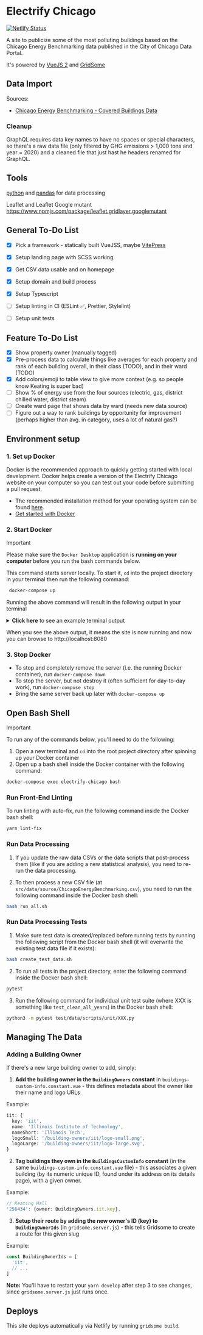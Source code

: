 # Electrify Chicago

[![Netlify Status](https://api.netlify.com/api/v1/badges/d777babe-6135-45a1-99dd-6377999b6127/deploy-status)](https://app.netlify.com/sites/radiant-cucurucho-d09bae/deploys)

A site to publicize some of the most polluting buildings based on the Chicago Energy Benchmarking data published in the City of Chicago Data Portal.

It's powered by [VueJS 2](https://v2.vuejs.org/) and [GridSome](https://gridsome.org/)

## Data Import

Sources:

- [Chicago Energy Benchmarking - Covered Buildings Data](https://data.cityofchicago.org/Environment-Sustainable-Development/Chicago-Energy-Benchmarking-Covered-Buildings/g5i5-yz37)

### Cleanup

GraphQL requires data key names to have no spaces or special characters, so there's a raw data file (only filtered by GHG emissions > 1,000 tons and year = 2020) and a cleaned file that just hast he headers renamed for GraphQL.

## Tools

[python](https://www.python.org/) and [pandas](https://pandas.pydata.org/)
for data processing

Leaflet and Leaflet Google mutant https://www.npmjs.com/package/leaflet.gridlayer.googlemutant

## General To-Do List

- [x] Pick a framework - statically built VueJSS, maybe [VitePress](https://vitepress.dev/guide/getting-started)
- [x] Setup landing page with SCSS working
- [x] Get CSV data usable and on homepage
- [x] Setup domain and build process
- [x] Setup Typescript
- [ ] Setup linting in CI (ESLint ✅️, Prettier, Stylelint)
- [ ] Setup unit tests


## Feature To-Do List

- [x] Show property owner (manually tagged)
- [x] Pre-process data to calculate things like averages for each property and rank of each building overall, in their class (TODO), and in their ward (TODO)
- [x] Add colors/emoji to table view to give more context (e.g. so people know Keating is super bad)
- [ ] Show % of energy use from the four sources (electric, gas, district chilled water, district steam)
- [ ] Create ward page that shows data by ward (needs new data source)
- [ ] Figure out a way to rank buildings by opportunity for improvement (perhaps higher than avg. in category, uses a lot of natural gas?)

## Environment setup

### **1. Set up Docker**

Docker is the recommended approach to quickly getting started with local development. Docker helps create a version of the Electrify Chicago website on your computer so you can test out your code before submitting a pull request.

- The recommended installation method for your operating system can be found [here](https://docs.docker.com/install/). 
- [Get started with Docker](https://docs.docker.com/get-started/)

### **2. Start Docker**

> [!IMPORTANT]
> Please make sure the `Docker Desktop` application is **running on your computer** before you run the bash commands below.

This command starts server locally. To start it, `cd` into the project directory in your terminal then run the following command: 

```bash
 docker-compose up
```

Running the above command will result in the following output in your terminal

<details>
  <summary><strong>Click here</strong> to see an example terminal output</summary>
  <img width="662" alt="Screenshot 2024-04-05 at 7 23 04 PM" src="https://github.com/gaylem/electrify-chicago/assets/76500899/ad25d216-d58d-48f1-9f7c-16473db50537">
</details>

When you see the above output, it means the site is now running and now you can browse to http://localhost:8080

### **3. Stop Docker**

- To stop and completely remove the server (i.e. the running Docker container), run `docker-compose down`
- To stop the server, but not destroy it (often sufficient for day-to-day work), run `docker-compose stop`
- Bring the same server back up later with `docker-compose up`

## Open Bash Shell

> [!IMPORTANT]
> To run any of the commands below, you'll need to do the following:
> 1. Open a new terminal and `cd` into the root project directory after spinning up your Docker container
> 2. Open up a bash shell inside the Docker container with the following command:

```bash
docker-compose exec electrify-chicago bash
```
### Run Front-End Linting

To run linting with auto-fix, run the following command inside the Docker bash shell:

```bash
yarn lint-fix
```

### Run Data Processing

1. If you update the raw data CSVs or the data scripts that post-process them (like if you are adding
a new statistical analysis), you need to re-run the data processing. 

2. To then process a new CSV file (at `src/data/source/ChicagoEnergyBenchmarking.csv`), you need to run the following command inside the Docker bash shell:

```bash
bash run_all.sh
```

### Run Data Processing Tests

1. Make sure test data is created/replaced before running tests by running the following script from
the Docker bash shell (it will overwrite the existing test data file if it exists):

```bash
bash create_test_data.sh
```

2. To run all tests in the project directory, enter the following command inside the Docker bash shell:

```bash
pytest
```
3. Run the following command for individual unit test suite (where XXX is something like
`test_clean_all_years`) in the Docker bash shell:

```bash
python3 -m pytest test/data/scripts/unit/XXX.py
```

## Managing The Data

### Adding a Building Owner

If there's a new large building owner to add, simply:

1. **Add the building owner in the `BuildingOwners` constant** in `buildings-custom-info.constant.vue` -
this defines metadata about the owner like their name and logo URLs

Example:

```ts
iit: {
  key: 'iit',
  name: 'Illinois Institute of Technology',
  nameShort: 'Illinois Tech',
  logoSmall: '/building-owners/iit/logo-small.png',
  logoLarge: '/building-owners/iit/logo-large.svg',
}
```

2. **Tag buildings they own in the `BuildingsCustomInfo` constant** (in the same
`buildings-custom-info.constant.vue` file) - this associates a given building (by its numeric unique
ID, found under its address on its details page), with a given owner.

Example:

```ts
// Keating Hall
'256434': {owner: BuildingOwners.iit.key},
```

3. **Setup their route by adding the new owner's ID (key) to `BuildingOwnerIds`** (in
`gridsome.server.js`) - this tells Gridsome to create a route for this given slug

Example:

```ts
const BuildingOwnerIds = [
  'iit',
  // ...
]
```

**Note:** You'll have to restart your `yarn develop` after step 3 to see changes, since
`gridsome.server.js` just runs once.

## Deploys

This site deploys automatically via Netlify by running `gridsome build`.

